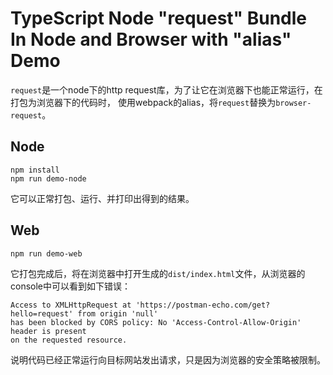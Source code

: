 TypeScript Node "request" Bundle In Node and Browser with "alias" Demo
======================================================================

`request`是一个node下的http request库，为了让它在浏览器下也能正常运行，在打包为浏览器下的代码时，
使用webpack的alias，将`request`替换为`browser-request`。

## Node

```
npm install
npm run demo-node
```

它可以正常打包、运行、并打印出得到的结果。

## Web

```
npm run demo-web
```

它打包完成后，将在浏览器中打开生成的`dist/index.html`文件，从浏览器的console中可以看到如下错误：

```
Access to XMLHttpRequest at 'https://postman-echo.com/get?hello=request' from origin 'null' 
has been blocked by CORS policy: No 'Access-Control-Allow-Origin' header is present 
on the requested resource.
```

说明代码已经正常运行向目标网站发出请求，只是因为浏览器的安全策略被限制。

